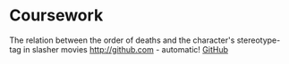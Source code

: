 # Coursework
The relation  between the order of deaths and the character's stereotype-tag in slasher movies
http://github.com - automatic!
[GitHub](http://github.com)
